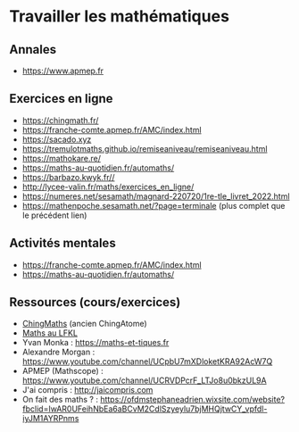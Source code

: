 # Travailler les mathématiques
## Annales
- https://www.apmep.fr

## Exercices en ligne
- https://chingmath.fr/
- https://franche-comte.apmep.fr/AMC/index.html
- https://sacado.xyz
- https://tremulotmaths.github.io/remiseaniveau/remiseaniveau.html
- https://mathokare.re/
- https://maths-au-quotidien.fr/automaths/
- https://barbazo.kwyk.fr//
- http://lycee-valin.fr/maths/exercices_en_ligne/
- https://numeres.net/sesamath/magnard-220720/1re-tle_livret_2022.html
- https://mathenpoche.sesamath.net/?page=terminale (plus complet que le précédent lien)


## Activités mentales
- https://franche-comte.apmep.fr/AMC/index.html
- https://maths-au-quotidien.fr/automaths/

## Ressources (cours/exercices)
- [ChingMaths](https://chingmath.fr/) (ancien ChingAtome)
- [Maths au LFKL](http://maths-lfkl.e-monsite.com/) 
- Yvan Monka : https://maths-et-tiques.fr
- Alexandre Morgan : https://www.youtube.com/channel/UCpbU7mXDloketKRA92AcW7Q
- APMEP (Mathscope) : https://www.youtube.com/channel/UCRVDPcrF_LTJo8u0bkzUL9A
- J'ai compris : http://jaicompris.com
- On fait des maths ? : https://ofdmstephaneadrien.wixsite.com/website?fbclid=IwAR0UFeihNbEa6aBCvM2CdlSzyeylu7bjMHQjtwCY_vpfdl-iyJM1AYRPnms
